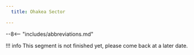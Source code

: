 ```yaml
---
  title: Ohakea Sector

---
```


--8<-- "includes/abbreviations.md"

!!! info
    This segment is not finished yet, please come back at a later date.